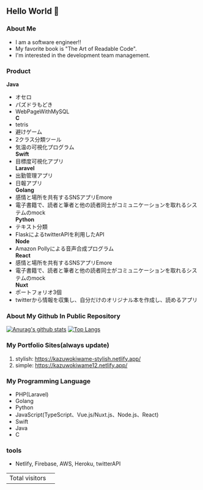 ## Hello World 👋
### About Me
- I am a software engineer!!  
- My favorite book is "The Art of Readable Code".
- I'm interested in the development team management. 

### Product
**Java**
- オセロ
- パズドラもどき
- WebPageWithMySQL  
**C**
- tetris
- 避けゲーム
- 2クラス分類ツール
- 気温の可視化プログラム  
**Swift**
- 目標度可視化アプリ  
**Laravel**
- 出勤管理アプリ
- 日報アプリ  
**Golang**
- 感情と場所を共有するSNSアプリEmore
- 電子書籍で、読者と筆者と他の読者同士がコミュニケーションを取れるシステムのmock  
**Python**
- テキスト分類
- FlaskによるtwitterAPIを利用したAPI  
**Node**
- Amazon Pollyによる音声合成プログラム  
**React**
- 感情と場所を共有するSNSアプリEmore
- 電子書籍で、読者と筆者と他の読者同士がコミュニケーションを取れるシステムのmock  
**Nuxt**
- ポートフォリオ3個
- twitterから情報を収集し、自分だけのオリジナル本を作成し、読めるアプリ  

### About My Github In Public Repository
[![Anurag's github stats](https://github-readme-stats.vercel.app/api?username=KazuwoKiwame12&show_icons=true&theme=dark)](https://github.com/anuraghazra/github-readme-stats)
[![Top Langs](https://github-readme-stats.vercel.app/api/top-langs/?username=KazuwoKiwame12&layout=compact&theme=dark)](https://github.com/anuraghazra/github-readme-stats)

### My Portfolio Sites(always update)
1. stylish: https://kazuwokiwame-stylish.netlify.app/
2. simple: https://kazuwokiwame12.netlify.app/

### My Programming Language
- PHP(Laravel)
- Golang
- Python
- JavaScript(TypeScript、Vue.js/Nuxt.js、Node.js、React)
- Swift
- Java
- C

### tools
- Netlify, Firebase, AWS, Heroku, twitterAPI

<table>
  <tr>
    <td>Total visitors</td>
    <td><img src="https://profile-counter.glitch.me/KazuwoKiwam12/count.svg" alt="" /></td>
  </tr>
</table>
